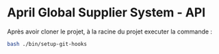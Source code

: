 April Global Supplier System - API
==================================

Après avoir cloner le projet, à la racine du projet executer la commande :
```bash
bash ./bin/setup-git-hooks
``` 